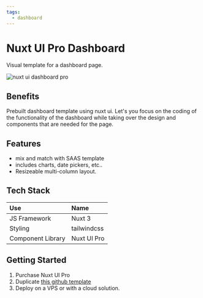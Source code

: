 ```yaml
---
tags:
  - dashboard
---
```


# Nuxt UI Pro Dashboard

Visual template for a dashboard page.

![nuxt ui dashboard pro](/nuxt-dashboard-pro.png)

## Benefits
Prebuilt dashboard template using nuxt ui. Let's you focus on the coding of the functionality of the dashboard while taking over the design and components that are needed for the page.

## Features
+ mix and match with SAAS template
+ includes charts, date pickers, etc..
+ Resizeable multi-column layout.

## Tech Stack

| Use | Name |
|:--- |:---- |
| JS Framework | Nuxt 3 |
| Styling | tailwindcss |
| Component Library | Nuxt UI Pro |

## Getting Started

1. Purchase Nuxt UI Pro
2. Duplicate [this github template](https://github.com/nuxt-ui-pro/dashboard)
3. Deploy on a VPS or with a cloud solution.
